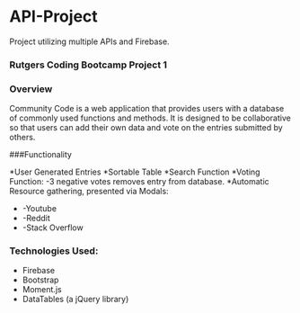 # API-Project
Project utilizing multiple APIs and Firebase.

### Rutgers Coding Bootcamp Project 1

### Overview

Community Code is a web application that provides users with a database of commonly used functions and methods. It is designed to be collaborative so that users can add their own data and vote on the entries submitted by others.

###Functionality

*User Generated Entries
*Sortable Table
*Search Function
*Voting Function: -3 negative votes removes entry from database.
*Automatic Resource gathering, presented via Modals:
*	-Youtube
*	-Reddit
*	-Stack Overflow


### Technologies Used:

* Firebase
* Bootstrap
* Moment.js
* DataTables (a jQuery library)